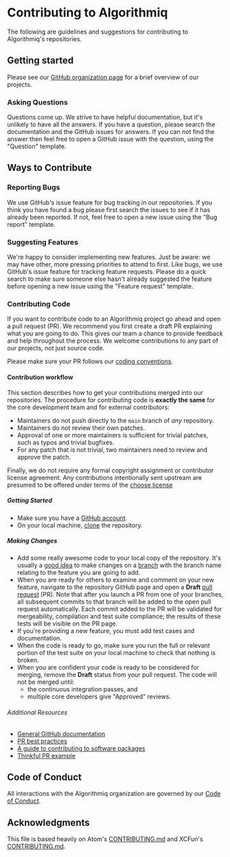 # Contributing to Algorithmiq

The following are guidelines and suggestions for contributing to Algorithmiq's repositories.

## Getting started

Please see our [GitHub organization page](https://github.com/Algorithmiq) for a brief overview of our projects.

### Asking Questions

Questions come up. We strive to have helpful documentation, but it's unlikely to
have all the answers. If you have a question, please search the documentation
and the GitHub issues for answers. If you can not find the answer then feel free
to open a GitHub issue with the question, using the "Question" template.


## Ways to Contribute

### Reporting Bugs

We use GitHub's issue feature for bug tracking in our repositories. If you think
you have found a bug please first search the issues to see if it has already
been reported. If not, feel free to open a new issue using the "Bug report"
template.

### Suggesting Features

We're happy to consider implementing new features.  Just be aware: we may have
other, more pressing priorities to attend to first.  Like bugs, we use GitHub's
issue feature for tracking feature requests. Please do a quick search to make
sure someone else hasn't already suggested the feature before opening a new
issue using the "Feature request" template.

### Contributing Code

If you want to contribute code to an Algorithmiq project go ahead and open a pull
request (PR). We recommend you first create a draft PR explaining what you are
going to do. This gives our team a chance to provide feedback and help
throughout the process. We welcome contributions to any part of our projects,
not just source code.

Please make sure your PR follows our [coding conventions]().

#### Contribution workflow

This section describes how to get your contributions merged into our repositories.
The procedure for contributing code is **exactly the same** for the core
development team and for external contributors:

* Maintainers do not push directly to the `main` branch of *any* repository.
* Maintainers do not review their own patches.
* Approval of one or more maintainers is sufficient for trivial patches, such as
  typos and trivial bugfixes.
* For any patch that is not trivial, two maintainers need to review and approve
  the patch.

Finally, we do not require any formal copyright assignment or contributor
license agreement. Any contributions intentionally sent upstream are presumed
to be offered under terms of the [choose license]()

##### Getting Started

* Make sure you have a [GitHub account](https://github.com/signup/free).
* On your local machine, [clone](https://help.github.com/articles/cloning-a-repository/) the repository.

##### Making Changes

* Add some really awesome code to your local copy of the repository.  It's usually a [good
  idea](http://blog.jasonmeridth.com/posts/do-not-issue-pull-requests-from-your-master-branch/)
  to make changes on a
  [branch](https://help.github.com/articles/creating-and-deleting-branches-within-your-repository/)
  with the branch name relating to the feature you are going to add.
* When you are ready for others to examine and comment on your new feature,
  navigate to the repository GitHub page and open a **Draft** [pull
  request](https://help.github.com/articles/using-pull-requests/) (PR). Note that
  after you launch a PR from one of your branches, all
  subsequent commits to that branch will be added to the open pull request
  automatically.  Each commit added to the PR will be validated for
  mergeability, compilation and test suite compliance; the results of these tests
  will be visible on the PR page.
* If you're providing a new feature, you must add test cases and documentation.
* When the code is ready to go, make sure you run the full or relevant portion
  of the test suite on your local machine to check that nothing is broken.
* When you are confident your code is ready to be considered for merging, remove the **Draft** status from your pull request.
  The code will not be merged until:
  - the continuous integration passes, and
  - multiple core developers give "Approved" reviews.

###### Additional Resources

* [General GitHub documentation](https://help.github.com/)
* [PR best practices](http://codeinthehole.com/writing/pull-requests-and-other-good-practices-for-teams-using-github/)
* [A guide to contributing to software packages](http://www.contribution-guide.org)
* [Thinkful PR example](http://www.thinkful.com/learn/github-pull-request-tutorial/#Time-to-Submit-Your-First-PR)


## Code of Conduct

All interactions with the Algorithmiq organization are governed by our
[Code of Conduct](https://github.com/Algorithmiq/.github/blob/main/CODE_OF_CONDUCT.md).


## Acknowledgments

This file is based heavily on Atom's
[CONTRIBUTING.md](https://github.com/atom/atom/blob/master/CONTRIBUTING.md)  and
XCFun's
[CONTRIBUTING.md](https://github.com/dftlibs/xcfun/blob/master/.github/CONTRIBUTING.md).
